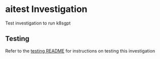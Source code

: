 # aitest Investigation

Test investigation to run k8sgpt

## Testing

Refer to the [testing README](./testing/README.md) for instructions on testing this investigation

